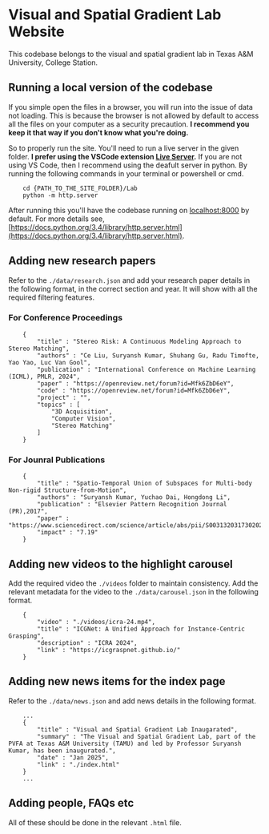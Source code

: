 # Visual and Spatial Gradient Lab Website

This codebase belongs to the visual and spatial gradient lab in Texas A&M University, College Station.

## Running a local version of the codebase
If you simple open the files in a browser, you will run into the issue of data not loading. This is because the browser is not allowed by default to access all the files on your computer as a security precaution. **I recommend you keep it that way if you don't know what you're doing.**

So to properly run the site. You'll need to run a live server in the given folder.
**I prefer using the VSCode extension [Live Server](https://marketplace.visualstudio.com/items?itemName=ritwickdey.LiveServer).**
If you are not using VS Code, then I recommend using the deafult server in python. By running the following commands in your terminal or powershell or cmd.

```
    cd {PATH_TO_THE_SITE_FOLDER}/Lab
    python -m http.server
```

After running this you'll have the codebase running on [localhost:8000](localhost:8000) by default. For more details see, [https://docs.python.org/3.4/library/http.server.html](https://docs.python.org/3.4/library/http.server.html).

## Adding new research papers

Refer to the ```./data/research.json``` and add your research paper details in the following format, in the correct section and year. It will show with all the required filtering features.
### For Conference Proceedings
```
    {
        "title" : "Stereo Risk: A Continuous Modeling Approach to Stereo Matching",
        "authors" : "Ce Liu, Suryansh Kumar, Shuhang Gu, Radu Timofte, Yao Yao, Luc Van Gool",
        "publication" : "International Conference on Machine Learning (ICML), PMLR, 2024",
        "paper" : "https://openreview.net/forum?id=Mfk6ZbD6eY",
        "code" : "https://openreview.net/forum?id=Mfk6ZbD6eY",
        "project" : "", 
        "topics" : [
            "3D Acquisition",
            "Computer Vision",
            "Stereo Matching"
        ]   
    }
```
### For Jounral Publications
```
    {
        "title" : "Spatio-Temporal Union of Subspaces for Multi-body Non-rigid Structure-from-Motion",
        "authors" : "Suryansh Kumar, Yuchao Dai, Hongdong Li",
        "publication" : "Elsevier Pattern Recognition Journal (PR),2017",
        "paper" : "https://www.sciencedirect.com/science/article/abs/pii/S0031320317302029",
        "impact" : "7.19"
    }
```

## Adding new videos to the highlight carousel

Add the required video the ```./videos``` folder to maintain consistency. Add the relevant metadata for the video to the ```./data/carousel.json``` in the following format.
```
    {
        "video" : "./videos/icra-24.mp4",
        "title" : "ICGNet: A Unified Approach for Instance-Centric Grasping",
        "description" : "ICRA 2024",
        "link" : "https://icgraspnet.github.io/"
    }
```

## Adding new news items for the index page
Refer to the ```./data/news.json``` and add news details in the following format.
```
    ...
    {
        "title" : "Visual and Spatial Gradient Lab Inaugarated",
        "summary" : "The Visual and Spatial Gradient Lab, part of the PVFA at Texas A&M University (TAMU) and led by Professor Suryansh Kumar, has been inaugurated.",
        "date" : "Jan 2025",
        "link" : "./index.html"
    }
    ...
```


## Adding people, FAQs etc

All of these should be done in the relevant ```.html``` file.